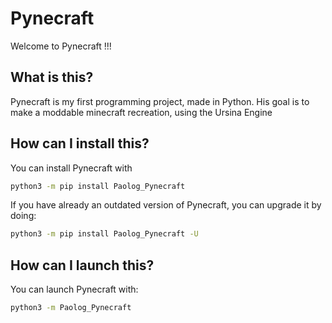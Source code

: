 # Pynecraft
Welcome to Pynecraft !!!

## What is this?
Pynecraft is my first programming project, made in Python. His goal is to make a moddable minecraft recreation, using the Ursina Engine

## How can I install this?
You can install Pynecraft with
```bash
python3 -m pip install Paolog_Pynecraft
```

If you have already an outdated version of Pynecraft, you can upgrade it by doing:
```bash
python3 -m pip install Paolog_Pynecraft -U
```

## How can I launch this?
You can launch Pynecraft with:
```bash
python3 -m Paolog_Pynecraft
```